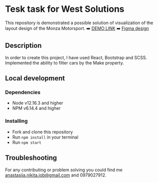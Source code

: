 # Tesk task for West Solutions

This repository is demonstrated a possible solution of visualization of the layout design of the Monza Motorsport.
➡️ [DEMO LINK](https://anastasiia-nikita.github.io/test-tack-cars-west-sol/)
➡️ [Figma design](https://www.figma.com/file/UlBnJHOSYkW4KEPwusZfNQ/Test-task?node-id=1%3A93)

## Description

In order to create this project, I have used React, Bootstrap and SCSS. Implemented the ability to filter cars by the Make property.

## Local development

### Dependencies
* Node v12.16.3 and higher
* NPM v6.14.4 and higher


### Installing
* Fork and clone this repository
* Run `npm install` in your terminal
* Run `npm start`

## Troubleshooting

For any contributing or problem solving you could find me anastasiia.nikita.job@gmail.com and 0979027912.



